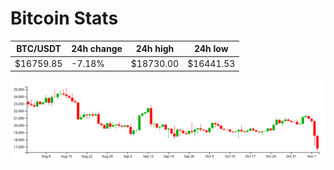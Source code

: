 # Bitcoin Stats

BTC/USDT|24h change|24h high|24h low|
|---|---|---|---|
|$16759.85|-7.18%|$18730.00|$16441.53|

<img src="./chart.svg">
